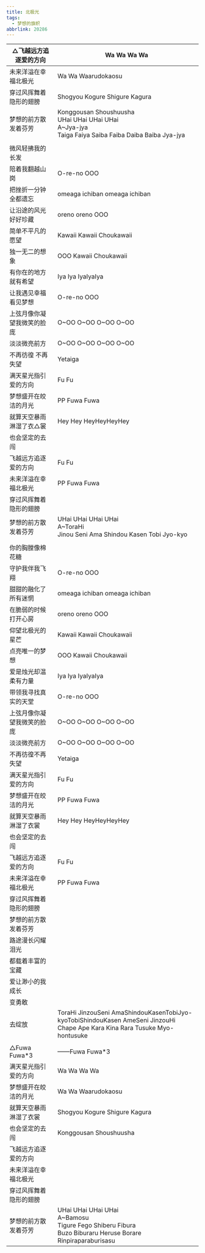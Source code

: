 ```yaml
---
title: 北极光
tags:
  - 梦想的旗帜
abbrlink: 20286
---
```

|△飞越远方追逐爱的方向|Wa Wa Wa Wa|
|--|--|
|未来洋溢在幸福北极光|Wa Wa Waarudokaosu|
|穿过风挥舞着隐形的翅膀|Shogyou Kogure Shigure Kagura|
|梦想的前方散发着芬芳|Konggousan Shoushuusha<br>UHai UHai UHai UHai<br>A~Jya-jya<br>Taiga Faiya Saiba Faiba Daiba Baiba Jya-jya|
|      |      |
|微风轻拂我的长发|      |
|陪着我翻越山岗|O-re-no OOO|
|把挫折一分钟全都遗忘|omeaga ichiban omeaga ichiban|
|让沿途的风光好好珍藏|oreno oreno OOO|
|简单不平凡的愿望|Kawaii Kawaii Choukawaii|
|独一无二的想象|OOO Kawaii Choukawaii|
|有你在的地方就有希望|Iya Iya IyaIyaIya|
|让我遇见幸福看见梦想|O-re-no OOO|
|上弦月像你凝望我微笑的脸庞|O~OO O~OO O~OO O~OO|
|淡淡微亮前方|O~OO O~OO O~OO O~OO|
|不再彷徨 不再失望|Yetaiga|
|满天星光指引爱的方向|Fu Fu|
|梦想盛开在皎洁的月光|PP Fuwa Fuwa|
|就算天空暴雨淋湿了衣△裳|Hey Hey HeyHeyHeyHey|
|也会坚定的去闯|      |
|飞越远方追逐爱的方向|Fu Fu|
|未来洋溢在幸福北极光|PP Fuwa Fuwa|
|穿过风挥舞着隐形的翅膀|      |
|梦想的前方散发着芬芳|UHai UHai UHai UHai<br>A~ToraHi<br>Jinou Seni Ama Shindou Kasen Tobi Jyo-kyo|
|      |      |
|你的胸膛像棉花糖|      |
|守护我伴我飞翔|O-re-no OOO|
|甜甜的融化了所有迷惘|omeaga ichiban omeaga ichiban|
|在脆弱的时候打开心房|oreno oreno OOO|
|仰望北极光的星芒|Kawaii Kawaii Choukawaii|
|点亮唯一的梦想|OOO Kawaii Choukawaii|
|爱是烛光却温柔有力量|Iya Iya IyaIyaIya|
|带领我寻找真实的天堂|O-re-no OOO|
|上弦月像你凝望我微笑的脸庞|O~OO O~OO O~OO O~OO|
|淡淡微亮前方|O~OO O~OO O~OO O~OO|
|不再彷徨不再失望|Yetaiga|
|满天星光指引爱的方向|Fu Fu|
|梦想盛开在皎洁的月光|PP Fuwa Fuwa|
|就算天空暴雨淋湿了衣裳|Hey Hey HeyHeyHeyHey|
|也会坚定的去闯|      |
|飞越远方追逐爱的方向|Fu Fu|
|未来洋溢在幸福北极光|PP Fuwa Fuwa|
|穿过风挥舞着隐形的翅膀|      |
|梦想的前方散发着芬芳|      |
|路途漫长闪耀泪光|      |
|都载着丰富的宝藏|      |
|爱让渺小的我成长|      |
|变勇敢|      |
|去绽放|ToraHi JinzouSeni AmaShindouKasenTobiJyo-kyoTobiShindouKasen AmeSeni JinzouHi<br>Chape Ape Kara Kina Rara Tusuke Myo-hontusuke|
|      |      |
|△Fuwa Fuwa*3|——Fuwa Fuwa*3|
|满天星光指引爱的方向|Wa Wa Wa Wa|
|梦想盛开在皎洁的月光|Wa Wa Waarudokaosu|
|就算天空暴雨淋湿了衣裳|Shogyou Kogure Shigure Kagura|
|也会坚定的去闯|Konggousan Shoushuusha|
|飞越远方追逐爱的方向|      |
|未来洋溢在幸福北极光|      |
|穿过风挥舞着隐形的翅膀|      |
|梦想的前方散发着芬芳|UHai UHai UHai UHai<br>A~Bamosu<br>Tigure Fego Shiberu Fibura<br>Buzo Biburaru Heruse Borare<br>Rinpiraparaburisasu|